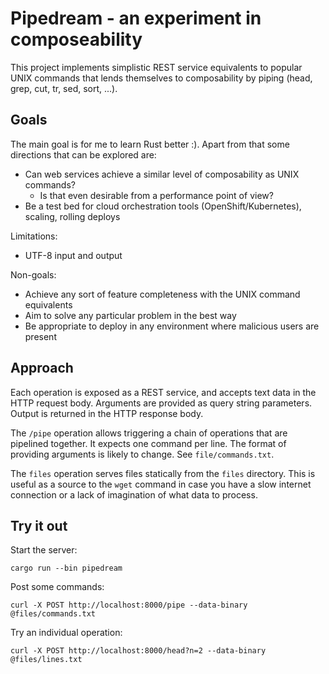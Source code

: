 # Pipedream - an experiment in composeability

This project implements simplistic REST service equivalents to popular UNIX commands
that lends themselves to composability by piping (head, grep, cut, tr, sed, sort, ...).

## Goals 

The main goal is for me to learn Rust better :). Apart from that some directions that can be explored are:
* Can web services achieve a similar level of composability as UNIX commands?
  * Is that even desirable from a performance point of view?
* Be a test bed for cloud orchestration tools (OpenShift/Kubernetes), scaling, rolling deploys

Limitations: 
* UTF-8 input and output

Non-goals:
* Achieve any sort of feature completeness with the UNIX command equivalents
* Aim to solve any particular problem in the best way
* Be appropriate to deploy in any environment where malicious users are present

## Approach

Each operation is exposed as a REST service, and accepts text data in the HTTP request body. Arguments are provided as query string parameters. Output is returned in the HTTP response body.

The `/pipe` operation allows triggering a chain of operations that are pipelined together. It expects one command per line. The format of providing arguments is likely to change. See `file/commands.txt`.

The `files` operation serves files statically from the `files` directory. This is useful as a source
to the `wget` command in case you have a slow internet connection or a lack of imagination of what data to process.

## Try it out

Start the server:

    cargo run --bin pipedream

Post some commands:

    curl -X POST http://localhost:8000/pipe --data-binary @files/commands.txt

Try an individual operation:

    curl -X POST http://localhost:8000/head?n=2 --data-binary @files/lines.txt
